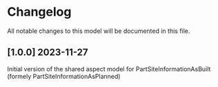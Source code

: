 # Changelog

All notable changes to this model will be documented in this file.

## [1.0.0] 2023-11-27

Initial version of the shared aspect model for PartSiteInformationAsBuilt (formely PartSiteInformationAsPlanned)
